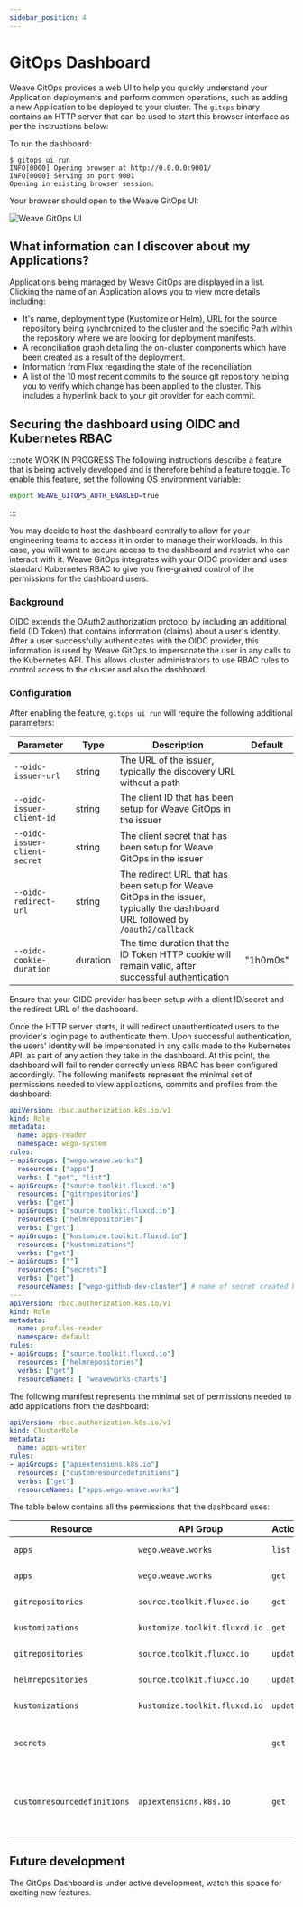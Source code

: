 ```yaml
---
sidebar_position: 4
---
```


# GitOps Dashboard

Weave GitOps provides a web UI to help you quickly understand your Application deployments and perform common operations, such as adding a new Application to be deployed to your cluster. The `gitops` binary contains an HTTP server that can be used to start this browser interface as per the instructions below:

To run the dashboard:

```shell
$ gitops ui run
INFO[0000] Opening browser at http://0.0.0.0:9001/
INFO[0000] Serving on port 9001
Opening in existing browser session.
```

Your browser should open to the Weave GitOps UI:

![Weave GitOps UI](/img/wego_ui.png)

## What information can I discover about my Applications?

Applications being managed by Weave GitOps are displayed in a list. Clicking the name of an Application allows you to view more details including:
- It's name, deployment type (Kustomize or Helm), URL for the source repository being synchronized to the cluster and the specific Path within the repository where we are looking for deployment manifests.
- A reconciliation graph detailing the on-cluster components which have been created as a result of the deployment.
- Information from Flux regarding the state of the reconciliation
- A list of the 10 most recent commits to the source git repository helping you to verify which change has been applied to the cluster. This includes a hyperlink back to your git provider for each commit.

## Securing the dashboard using OIDC and Kubernetes RBAC

:::note WORK IN PROGRESS 
The following instructions describe a feature that is being actively developed and is therefore behind a feature toggle. To enable this feature, set the following OS environment variable:
```sh
export WEAVE_GITOPS_AUTH_ENABLED=true
```
:::

You may decide to host the dashboard centrally to allow for your engineering teams to access it in order to manage their workloads. In this case, you will want to secure access to the dashboard and restrict who can interact with it. Weave GitOps integrates with your OIDC provider and uses standard Kubernetes RBAC to give you fine-grained control of the permissions for the dashboard users.

### Background

OIDC extends the OAuth2 authorization protocol by including an additional field (ID Token) that contains information (claims) about a user's identity. After a user successfully authenticates with the OIDC provider, this information is used by Weave GitOps to impersonate the user in any calls to the Kubernetes API. This allows cluster administrators to use RBAC rules to control access to the cluster and also the dashboard.

### Configuration

After enabling the feature, `gitops ui run` will require the following additional parameters:

| Parameter                     | Type | Description                                                           | Default   |
| ----------------------------- | - |--------------------------------------------------------------------- | --------- |
| `--oidc-issuer-url`           | string | The URL of the issuer, typically the discovery URL without a path     |           |
| `--oidc-issuer-client-id`     | string | The client ID that has been setup for Weave GitOps in the issuer      |           |
| `--oidc-issuer-client-secret` | string | The client secret that has been setup for Weave GitOps in the issuer  |           |
| `--oidc-redirect-url`         | string | The redirect URL that has been setup for Weave GitOps in the issuer, typically the dashboard URL followed by `/oauth2/callback ` |         |
| `--oidc-cookie-duration`      | duration | The time duration that the ID Token HTTP cookie will remain valid, after successful authentication | "1h0m0s" |

Ensure that your OIDC provider has been setup with a client ID/secret and the redirect URL of the dashboard.

Once the HTTP server starts, it will redirect unauthenticated users to the provider's login page to authenticate them. Upon successful authentication, the users' identity will be impersonated in any calls made to the Kubernetes API, as part of any action they take in the dashboard. At this point, the dashboard will fail to render correctly unless RBAC has been configured accordingly. The following manifests represent the minimal set of permissions needed to view applications, commits and profiles from the dashboard:

```yaml title="apps-reader.yaml"
apiVersion: rbac.authorization.k8s.io/v1
kind: Role
metadata:
  name: apps-reader
  namespace: wego-system
rules:
- apiGroups: ["wego.weave.works"]
  resources: ["apps"]
  verbs: [ "get", "list"]
- apiGroups: ["source.toolkit.fluxcd.io"]
  resources: ["gitrepositories"]
  verbs: ["get"]
- apiGroups: ["source.toolkit.fluxcd.io"]
  resources: ["helmrepositories"]
  verbs: ["get"]
- apiGroups: ["kustomize.toolkit.fluxcd.io"]
  resources: ["kustomizations"]
  verbs: ["get"]
- apiGroups: [""]
  resources: ["secrets"]
  verbs: ["get"]
  resourceNames: ["wego-github-dev-cluster"] # name of secret created by Weave GitOps that contains the deploy key for the git repository
---
apiVersion: rbac.authorization.k8s.io/v1
kind: Role
metadata:
  name: profiles-reader
  namespace: default
rules:
- apiGroups: ["source.toolkit.fluxcd.io"]
  resources: ["helmrepositories"]
  verbs: ["get"]
  resourceNames: [ "weaveworks-charts"]
```

The following manifest represents the minimal set of permissions needed to add applications from the dashboard:

```yaml title="apps-writer.yaml"
apiVersion: rbac.authorization.k8s.io/v1
kind: ClusterRole
metadata:
  name: apps-writer
rules:
- apiGroups: ["apiextensions.k8s.io"]
  resources: ["customresourcedefinitions"]
  verbs: ["get"]
  resourceNames: ["apps.wego.weave.works"]
```

The table below contains all the permissions that the dashboard uses:

| Resource | API Group | Action | Description |
|-|-|-|-|
| `apps` | `wego.weave.works` | `list` | Required to list all applications |
| `apps` | `wego.weave.works` | `get` | Required to retrieve a single application |
| `gitrepositories` | `source.toolkit.fluxcd.io` | `get` | Required to retrieve a single application |
| `kustomizations` | `kustomize.toolkit.fluxcd.io` | `get` | Required to retrieve a single application |
| `gitrepositories` | `source.toolkit.fluxcd.io` | `update` | Required to sync an application |
| `helmrepositories` | `source.toolkit.fluxcd.io` | `update` | Required to sync an application |
| `kustomizations` | `kustomize.toolkit.fluxcd.io` | `update` | Required to sync an application |
| `secrets` |  | `get` | Required to read deploy key secret in order to retrieve the list of commits |
| `customresourcedefinitions` | `apiextensions.k8s.io` | `get` | Required to read custom resources of type `apps.wego.weave.works` when adding an application  |

## Future development
The GitOps Dashboard is under active development, watch this space for exciting new features.
